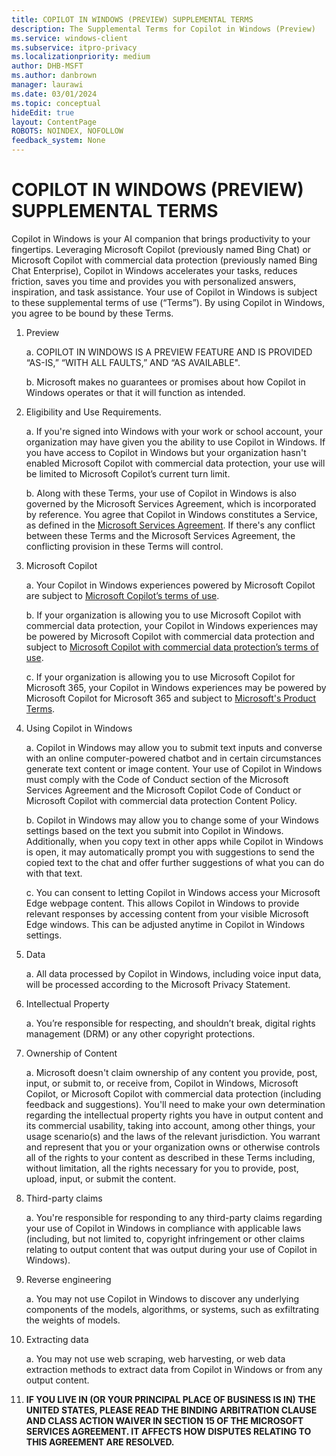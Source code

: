 ```yaml
---
title: COPILOT IN WINDOWS (PREVIEW) SUPPLEMENTAL TERMS 
description: The Supplemental Terms for Copilot in Windows (Preview)
ms.service: windows-client
ms.subservice: itpro-privacy
ms.localizationpriority: medium
author: DHB-MSFT
ms.author: danbrown
manager: laurawi
ms.date: 03/01/2024
ms.topic: conceptual
hideEdit: true
layout: ContentPage
ROBOTS: NOINDEX, NOFOLLOW
feedback_system: None
---
```


# COPILOT IN WINDOWS (PREVIEW) SUPPLEMENTAL TERMS

Copilot in Windows is your AI companion that brings productivity to your fingertips. Leveraging Microsoft Copilot (previously named Bing Chat) or Microsoft Copilot with commercial data protection (previously named Bing Chat Enterprise), Copilot in Windows accelerates your tasks, reduces friction, saves you time and provides you with personalized answers, inspiration, and task assistance. Your use of Copilot in Windows is subject to these supplemental terms of use (“Terms”). By using Copilot in Windows, you agree to be bound by these Terms.

1. Preview

    a. COPILOT IN WINDOWS IS A PREVIEW FEATURE AND IS PROVIDED “AS-IS,” “WITH ALL FAULTS,” AND “AS AVAILABLE".  

    b. Microsoft makes no guarantees or promises about how Copilot in Windows operates or that it will function as intended.

2. Eligibility and Use Requirements.

    a. If you're signed into Windows with your work or school account, your organization may have given you the ability to use Copilot in Windows. If you have access to Copilot in Windows but your organization hasn't enabled Microsoft Copilot with commercial data protection, your use will be limited to Microsoft Copilot’s current turn limit.

    b. Along with these Terms, your use of Copilot in Windows is also governed by the Microsoft Services Agreement, which is incorporated by reference. You agree that Copilot in Windows constitutes a Service, as defined in the [Microsoft Services Agreement](https://www.microsoft.com/servicesagreement). If there's any conflict between these Terms and the Microsoft Services Agreement, the conflicting provision in these Terms will control.

3. Microsoft Copilot

    a. Your Copilot in Windows experiences powered by Microsoft Copilot are subject to [Microsoft Copilot’s terms of use](https://www.bing.com/new/termsofuse).  

    b. If your organization is allowing you to use Microsoft Copilot with commercial data protection, your Copilot in Windows experiences may be powered by Microsoft Copilot with commercial data protection and subject to [Microsoft Copilot with commercial data protection’s terms of use](/bing-chat-enterprise/terms-of-use).

    c. If your organization is allowing you to use Microsoft Copilot for Microsoft 365, your Copilot in Windows experiences may be powered by Microsoft Copilot for Microsoft 365 and subject to [Microsoft's Product Terms](https://www.microsoft.com/licensing/terms/product/ForOnlineServices/all).

4. Using Copilot in Windows

    a. Copilot in Windows may allow you to submit text inputs and converse with an online computer-powered chatbot and in certain circumstances generate text content or image content. Your use of Copilot in Windows must comply with the Code of Conduct section of the Microsoft Services Agreement and the Microsoft Copilot Code of Conduct or Microsoft Copilot with commercial data protection Content Policy.

    b. Copilot in Windows may allow you to change some of your Windows settings based on the text you submit into Copilot in Windows. Additionally, when you copy text in other apps while Copilot in Windows is open, it may automatically prompt you with suggestions to send the copied text to the chat and offer further suggestions of what you can do with that text.

    c. You can consent to letting Copilot in Windows access your Microsoft Edge webpage content. This allows Copilot in Windows to provide relevant responses by accessing content from your visible Microsoft Edge windows. This can be adjusted anytime in Copilot in Windows settings.

5. Data

    a. All data processed by Copilot in Windows, including voice input data, will be processed according to the Microsoft Privacy Statement.

6. Intellectual Property

    a. You’re responsible for respecting, and shouldn’t break, digital rights management (DRM) or any other copyright protections.

7. Ownership of Content

    a. Microsoft doesn't claim ownership of any content you provide, post, input, or submit to, or receive from, Copilot in Windows, Microsoft Copilot, or Microsoft Copilot with commercial data protection (including feedback and suggestions). You'll need to make your own determination regarding the intellectual property rights you have in output content and its commercial usability, taking into account, among other things, your usage scenario(s) and the laws of the relevant jurisdiction. You warrant and represent that you or your organization owns or otherwise controls all of the rights to your content as described in these Terms including, without limitation, all the rights necessary for you to provide, post, upload, input, or submit the content.  

8. Third-party claims

    a. You're responsible for responding to any third-party claims regarding your use of Copilot in Windows in compliance with applicable laws (including, but not limited to, copyright infringement or other claims relating to output content that was output during your use of Copilot in Windows).

9. Reverse engineering  

    a. You may not use Copilot in Windows to discover any underlying components of the models, algorithms, or systems, such as exfiltrating the weights of models.

10. Extracting data

    a. You may not use web scraping, web harvesting, or web data extraction methods to extract data from Copilot in Windows or from any output content.

11. **IF YOU LIVE IN (OR YOUR PRINCIPAL PLACE OF BUSINESS IS IN) THE UNITED STATES, PLEASE READ THE BINDING ARBITRATION CLAUSE AND CLASS ACTION WAIVER IN SECTION 15 OF THE MICROSOFT SERVICES AGREEMENT. IT AFFECTS HOW DISPUTES RELATING TO THIS AGREEMENT ARE RESOLVED.**